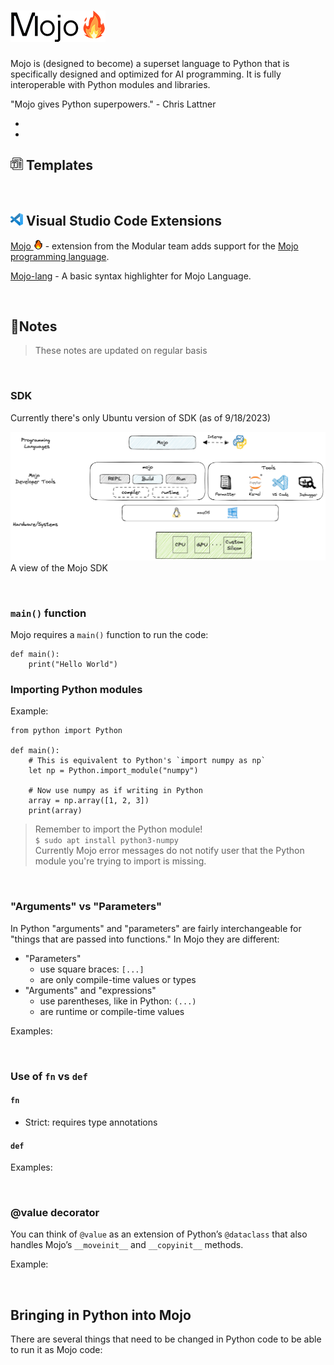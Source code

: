 # <img src="images/mojo-full-50.png" alt="Mojo">

Mojo is (designed to become) a superset language to Python that is specifically designed and optimized
for AI programming. It is fully interoperable with Python modules and libraries.

"Mojo gives Python superpowers." - Chris Lattner

-
-

## <img src="./images/template-20.png" alt="template"> Templates

<br>

## <img src="./images/vscode-20.png" alt="Flask"> Visual Studio Code Extensions

[Mojo <img src="images/mojo-15.png" alt="Mojo">](
    https://marketplace.visualstudio.com/items?itemName=modular-mojotools.vscode-mojo)
    - extension from the Modular team adds support for the [Mojo programming
    language](https://www.modular.com/mojo).

[Mojo-lang](https://marketplace.visualstudio.com/items?itemName=CristianAdamo.mojo) - A basic
syntax highlighter for Mojo Language.

<br>

## 📝Notes

> These notes are updated on regular basis

<!--
TODO: Table of Contents

TODO: Snippets for Matrix Multiplication

TODO: Snippets for Strong Type Checking

TODO: Snippets of fn functions
- with various argument type specifications preset:
- all local variables declared:
- raising exceptions explicitly declared with 'raises' function effect (placed
  after the function argument list):

TODO: Custom Constructors

TODO: Custom Destructors

TODO: Custom Copy and Move Constructors
-->
<br>

### SDK

Currently there's only Ubuntu version of SDK (as of 9/18/2023)

<img src="images/sdk.png" width=800 alt="Mojo SDK"><br>
A view of the Mojo SDK

<br>

### `main()` function

Mojo requires a `main()` function to run the code:

``` mojo
def main():
    print("Hello World")
```

### Importing Python modules

Example:

``` mojo
from python import Python

def main():
    # This is equivalent to Python's `import numpy as np`
    let np = Python.import_module("numpy")

    # Now use numpy as if writing in Python
    array = np.array([1, 2, 3])
    print(array)

```

> Remember to import the Python module!<br>
> `$ sudo apt install python3-numpy`<br>
> Currently Mojo error messages do not notify user that the Python module you're
> trying to import is missing.

<br>

### "Arguments" vs "Parameters"

In Python "arguments" and "parameters" are fairly interchangeable for "things
that are passed into functions." In Mojo they are different:

- "Parameters"
  - use square braces: `[...]`
  - are only compile-time values or types
- "Arguments" and "expressions"
  - use parentheses, like in Python: `(...)`
  - are runtime or compile-time values

Examples:

<br>

### Use of `fn` vs `def`

#### `fn`

- Strict: requires type annotations

#### `def`

Examples:

<br>

### @value decorator

You can think of `@value` as an extension of Python’s `@dataclass` that also handles
Mojo’s `__moveinit__` and `__copyinit__` methods.

Example:

<br>

## Bringing in Python into Mojo

There are several things that need to be changed in Python code to be able to
run it as Mojo code:
